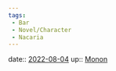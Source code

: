 ```yaml
---
tags:
 - Bar
 - Novel/Character
 - Nacaria
---
```


date:: [2022-08-04](Daily_Note/2022-08-04.md)
up:: [Monon](Monon.md)



